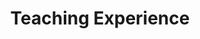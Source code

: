 ---
# An instance of the Experience widget.
# Documentation: https://wowchemy.com/docs/page-builder/
widget: experience

# This file represents a page section.
headless: true

# Order that this section appears on the page.
weight: 40

title: Teaching Experience
subtitle:

# Date format for experience
#   Refer to https://wowchemy.com/docs/customization/#date-format
date_format: Jan 2006

# Experiences.
#   Add/remove as many `experience` items below as you like.
#   Required fields are `title`, `company`, and `date_start`.
#   Leave `date_end` empty if it's your current employer.
#   Begin multi-line descriptions with YAML's `|2-` multi-line prefix.
experience:        
  - title: Lecturer in History
    company: Columbia University, Center for the Core Curriculum
    company_url: 'https://history.columbia.edu/'
    location: New York City
    date_start: '2019-01-01'
    date_end: '2020-06-01'
    description: Western Contemporary Civilization I & II

  - title: Adjunct Professor
    company: New York University
    company_url: 'https://as.nyu.edu/content/nyu-as/as/departments/history.html'
    location: New York City
    date_start: '2017-09-01'
    date_end: '2018-01-01'
    description: Taught the HIST-UA 121 Renaissance History (Fall 2017) course

  - title: Teaching Assistant & Language Instructor
    company: New York University
    company_url: 'http://as.nyu.edu/italian.html'
    location: New York City
    date_start: '2013-09-01'
    date_end: '2018-01-01'
    description: |2- 
        Teaching Assitant
        * CORE-UA 760 Fascism, Anti-fascism and Culture (Spring 2017)
        * ITAL-UA 147 Machiavelli (Spring 2016)
        * HIST-UA 121 Renaissance History (Spring 2015)
        
        Language Instructor
        * Italian Elementary I & II  
        * Italian Elementay Intensive
        * Italian Intermediate Intensive
  
  - title: Lecturer
    company: Columbia University, Department of French
    company_url: 'https://french.columbia.edu/'
    location: New York City
    date_start: '2016-09-01'
    date_end: '2017-06-01'
    description : French Elementary & Intermediate
---
